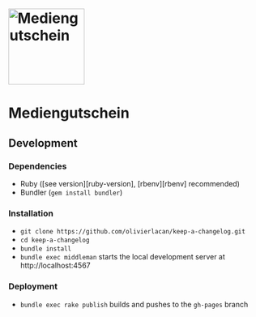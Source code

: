 
# <img src="/mediengutschein/www/public/images/Logo.png" height=150 alt="Mediengutschein" />

# Mediengutschein
## Development

### Dependencies

- Ruby ([see version][ruby-version], [rbenv][rbenv] recommended)
- Bundler (`gem install bundler`)

### Installation

- `git clone https://github.com/olivierlacan/keep-a-changelog.git`
- `cd keep-a-changelog`
- `bundle install`
- `bundle exec middleman` starts the local development server at http://localhost:4567

### Deployment

- `bundle exec rake publish` builds and pushes to the `gh-pages` branch

